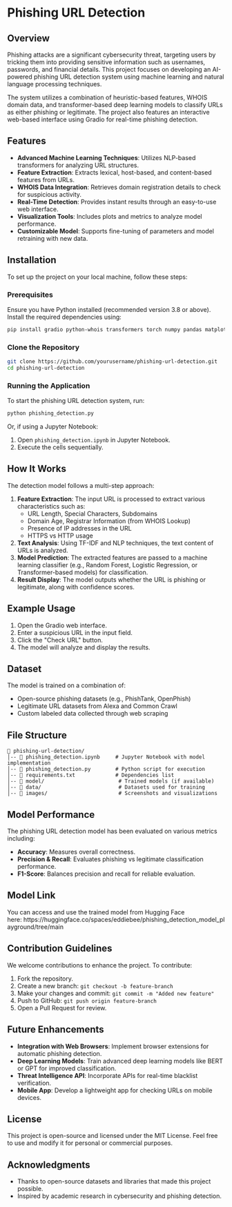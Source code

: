 # Phishing URL Detection

## Overview

Phishing attacks are a significant cybersecurity threat, targeting users by tricking them into providing sensitive information such as usernames, passwords, and financial details. This project focuses on developing an AI-powered phishing URL detection system using machine learning and natural language processing techniques.

The system utilizes a combination of heuristic-based features, WHOIS domain data, and transformer-based deep learning models to classify URLs as either phishing or legitimate. The project also features an interactive web-based interface using Gradio for real-time phishing detection.

## Features

- **Advanced Machine Learning Techniques**: Utilizes NLP-based transformers for analyzing URL structures.
- **Feature Extraction**: Extracts lexical, host-based, and content-based features from URLs.
- **WHOIS Data Integration**: Retrieves domain registration details to check for suspicious activity.
- **Real-Time Detection**: Provides instant results through an easy-to-use web interface.
- **Visualization Tools**: Includes plots and metrics to analyze model performance.
- **Customizable Model**: Supports fine-tuning of parameters and model retraining with new data.

## Installation

To set up the project on your local machine, follow these steps:

### Prerequisites

Ensure you have Python installed (recommended version 3.8 or above). Install the required dependencies using:

```bash
pip install gradio python-whois transformers torch numpy pandas matplotlib scikit-learn joblib tqdm requests
```

### Clone the Repository

```bash
git clone https://github.com/yourusername/phishing-url-detection.git
cd phishing-url-detection
```

### Running the Application

To start the phishing URL detection system, run:

```bash
python phishing_detection.py
```

Or, if using a Jupyter Notebook:

1. Open `phishing_detection.ipynb` in Jupyter Notebook.
2. Execute the cells sequentially.

## How It Works

The detection model follows a multi-step approach:

1. **Feature Extraction**: The input URL is processed to extract various characteristics such as:
   - URL Length, Special Characters, Subdomains
   - Domain Age, Registrar Information (from WHOIS Lookup)
   - Presence of IP addresses in the URL
   - HTTPS vs HTTP usage
2. **Text Analysis**: Using TF-IDF and NLP techniques, the text content of URLs is analyzed.
3. **Model Prediction**: The extracted features are passed to a machine learning classifier (e.g., Random Forest, Logistic Regression, or Transformer-based models) for classification.
4. **Result Display**: The model outputs whether the URL is phishing or legitimate, along with confidence scores.

## Example Usage

1. Open the Gradio web interface.
2. Enter a suspicious URL in the input field.
3. Click the "Check URL" button.
4. The model will analyze and display the results.

## Dataset

The model is trained on a combination of:

- Open-source phishing datasets (e.g., PhishTank, OpenPhish)
- Legitimate URL datasets from Alexa and Common Crawl
- Custom labeled data collected through web scraping

## File Structure

```
📂 phishing-url-detection/
│-- 📜 phishing_detection.ipynb     # Jupyter Notebook with model implementation
│-- 📜 phishing_detection.py        # Python script for execution
│-- 📜 requirements.txt             # Dependencies list
│-- 📂 model/                        # Trained models (if available)
│-- 📂 data/                         # Datasets used for training
│-- 📂 images/                       # Screenshots and visualizations
```

## Model Performance

The phishing URL detection model has been evaluated on various metrics including:

- **Accuracy**: Measures overall correctness.
- **Precision & Recall**: Evaluates phishing vs legitimate classification performance.
- **F1-Score**: Balances precision and recall for reliable evaluation.

## Model Link

You can access and use the trained model from Hugging Face here: https\://huggingface.co/spaces/eddiebee/phishing\_detection\_model\_playground/tree/main

## Contribution Guidelines

We welcome contributions to enhance the project. To contribute:

1. Fork the repository.
2. Create a new branch: `git checkout -b feature-branch`
3. Make your changes and commit: `git commit -m "Added new feature"`
4. Push to GitHub: `git push origin feature-branch`
5. Open a Pull Request for review.

## Future Enhancements

- **Integration with Web Browsers**: Implement browser extensions for automatic phishing detection.
- **Deep Learning Models**: Train advanced deep learning models like BERT or GPT for improved classification.
- **Threat Intelligence API**: Incorporate APIs for real-time blacklist verification.
- **Mobile App**: Develop a lightweight app for checking URLs on mobile devices.

## License

This project is open-source and licensed under the MIT License. Feel free to use and modify it for personal or commercial purposes.

## Acknowledgments

- Thanks to open-source datasets and libraries that made this project possible.
- Inspired by academic research in cybersecurity and phishing detection.

